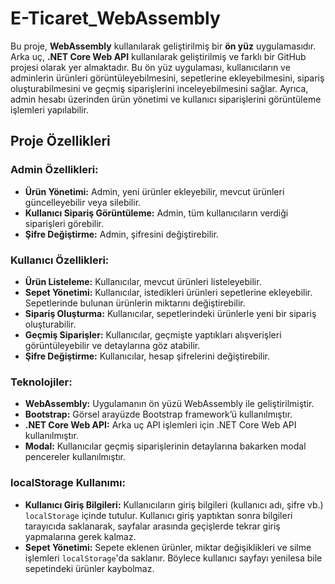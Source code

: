 # E-Ticaret_WebAssembly


Bu proje, **WebAssembly** kullanılarak geliştirilmiş bir **ön yüz** uygulamasıdır. Arka uç, **.NET Core Web API** kullanılarak geliştirilmiş ve farklı bir GitHub projesi olarak yer almaktadır. Bu ön yüz uygulaması, kullanıcıların ve adminlerin ürünleri görüntüleyebilmesini, sepetlerine ekleyebilmesini, sipariş oluşturabilmesini ve geçmiş siparişlerini inceleyebilmesini sağlar. Ayrıca, admin hesabı üzerinden ürün yönetimi ve kullanıcı siparişlerini görüntüleme işlemleri yapılabilir.

## Proje Özellikleri

### Admin Özellikleri:
- **Ürün Yönetimi:** Admin, yeni ürünler ekleyebilir, mevcut ürünleri güncelleyebilir veya silebilir.
- **Kullanıcı Sipariş Görüntüleme:** Admin, tüm kullanıcıların verdiği siparişleri görebilir.
- **Şifre Değiştirme:** Admin, şifresini değiştirebilir.

### Kullanıcı Özellikleri:
- **Ürün Listeleme:** Kullanıcılar, mevcut ürünleri listeleyebilir.
- **Sepet Yönetimi:** Kullanıcılar, istedikleri ürünleri sepetlerine ekleyebilir. Sepetlerinde bulunan ürünlerin miktarını değiştirebilir.
- **Sipariş Oluşturma:** Kullanıcılar, sepetlerindeki ürünlerle yeni bir sipariş oluşturabilir.
- **Geçmiş Siparişler:** Kullanıcılar, geçmişte yaptıkları alışverişleri görüntüleyebilir ve detaylarına göz atabilir.
- **Şifre Değiştirme:** Kullanıcılar, hesap şifrelerini değiştirebilir.

### Teknolojiler:
- **WebAssembly:** Uygulamanın ön yüzü WebAssembly ile geliştirilmiştir.
- **Bootstrap:** Görsel arayüzde Bootstrap framework’ü kullanılmıştır.
- **.NET Core Web API:** Arka uç API işlemleri için .NET Core Web API kullanılmıştır.
- **Modal:** Kullanıcılar geçmiş siparişlerinin detaylarına bakarken modal pencereler kullanılmıştır.

### **localStorage Kullanımı:**
- **Kullanıcı Giriş Bilgileri:** Kullanıcıların giriş bilgileri (kullanıcı adı, şifre vb.) `localStorage` içinde tutulur. Kullanıcı giriş yaptıktan sonra bilgileri tarayıcıda saklanarak, sayfalar arasında geçişlerde tekrar giriş yapmalarına gerek kalmaz.
- **Sepet Yönetimi:** Sepete eklenen ürünler, miktar değişiklikleri ve silme işlemleri `localStorage`'da saklanır. Böylece kullanıcı sayfayı yenilesa bile sepetindeki ürünler kaybolmaz.